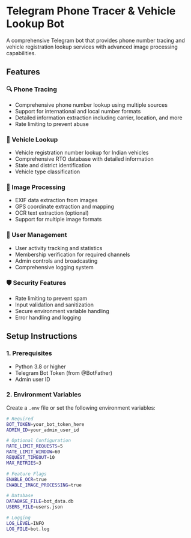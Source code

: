 # Telegram Phone Tracer & Vehicle Lookup Bot

A comprehensive Telegram bot that provides phone number tracing and vehicle registration lookup services with advanced image processing capabilities.

## Features

### 🔍 Phone Tracing
- Comprehensive phone number lookup using multiple sources
- Support for international and local number formats
- Detailed information extraction including carrier, location, and more
- Rate limiting to prevent abuse

### 🚗 Vehicle Lookup
- Vehicle registration number lookup for Indian vehicles
- Comprehensive RTO database with detailed information
- State and district identification
- Vehicle type classification

### 📸 Image Processing
- EXIF data extraction from images
- GPS coordinate extraction and mapping
- OCR text extraction (optional)
- Support for multiple image formats

### 👥 User Management
- User activity tracking and statistics
- Membership verification for required channels
- Admin controls and broadcasting
- Comprehensive logging system

### 🛡️ Security Features
- Rate limiting to prevent spam
- Input validation and sanitization
- Secure environment variable handling
- Error handling and logging

## Setup Instructions

### 1. Prerequisites
- Python 3.8 or higher
- Telegram Bot Token (from @BotFather)
- Admin user ID

### 2. Environment Variables
Create a `.env` file or set the following environment variables:

```bash
# Required
BOT_TOKEN=your_bot_token_here
ADMIN_ID=your_admin_user_id

# Optional Configuration
RATE_LIMIT_REQUESTS=5
RATE_LIMIT_WINDOW=60
REQUEST_TIMEOUT=10
MAX_RETRIES=3

# Feature Flags
ENABLE_OCR=true
ENABLE_IMAGE_PROCESSING=true

# Database
DATABASE_FILE=bot_data.db
USERS_FILE=users.json

# Logging
LOG_LEVEL=INFO
LOG_FILE=bot.log
